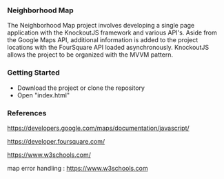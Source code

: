 ### Neighborhood Map

 The Neighborhood Map project involves developing a single page application with the KnockoutJS framework and various API's. Aside from the Google Maps API, additional information is added to the project locations with the FourSquare API loaded asynchronously. KnockoutJS allows the project to be organized with the MVVM pattern.
 
 
 
### Getting Started

- Download the project or clone the repository
- Open "index.html"



### References

https://developers.google.com/maps/documentation/javascript/

https://developer.foursquare.com/

https://www.w3schools.com/

map error handling : https://www.w3schools.com